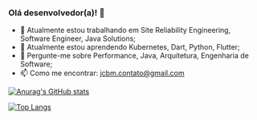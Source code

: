 ### Olá desenvolvedor(a)! 👋

- 🔭 Atualmente estou trabalhando em Site Reliability Engineering, Software Engineer, Java Solutions;
- 🌱 Atualmente estou aprendendo Kubernetes, Dart, Python, Flutter;
- 💬 Pergunte-me sobre Performance, Java, Arquitetura, Engenharia de Software;
- 📫 Como me encontrar: jcbm.contato@gmail.com

[![Anurag's GitHub stats](https://github-readme-stats.vercel.app/api?username=jeancbezerra)](https://github.com/jeancbezerra/github-readme-stats)

[![Top Langs](https://github-readme-stats.vercel.app/api/top-langs/?username=jeancbezerra&layout=compact)](https://github.com/jeancbezerra/github-readme-stats)

